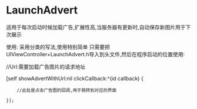 # LaunchAdvert
适用于每次启动时候加载广告,扩展性高,当服务器有更新时,自动保存新图片用于下次展示

使用:
  采用分类的写法,使用特别简单
  只需要把UIViewController+LaunchAdvert.h导入到头文件,然后在程序启动的位置使用:
  
  //Url:需要加载广告图片的请求地址
  
   [self showAdvertWithUrl:nil clickCallback:^(id callback) {
   
        //此处是点击广告图的回调,用于跳转到对应的界面
        
    }];
